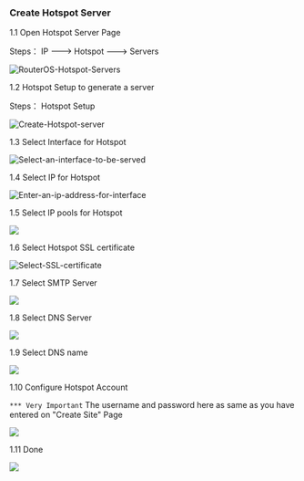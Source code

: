 ### Create Hotspot Server

1.1 Open Hotspot Server Page

Steps： IP  --->    Hotspot    ---> Servers

![RouterOS-Hotspot-Servers](../../image/RouterOS-Hotspot-Server.png)



1.2 Hotspot Setup to generate a server

Steps：  Hotspot  Setup

![Create-Hotspot-server](../../image/RouterOS-Hotspot-Setup.png)



1.3 Select Interface for Hotspot

![Select-an-interface-to-be-served](../../image/Hotspot-serve-interface.png)



1.4 Select IP for Hotspot

![Enter-an-ip-address-for-interface](../../image/Hotspot-serve-address.png)



1.5 Select IP pools for Hotspot

 ![](../../image\Hotspot-serve-address-pool.png)

1.6 Select Hotspot SSL certificate

![Select-SSL-certificate](../../image/Hotspot-SSL-certificert.png)



1.7 Select SMTP Server

![](../../image/Hotspot-SMTP-Server.png)



1.8 Select DNS Server

![](../../image/Hotspot-DNS-Server.png)

1.9 Select DNS name

![](../../image/Hotspot-DNS-name.png)



1.10 Configure Hotspot Account

`*** Very Important` The username and password here as same as you have entered on "Create Site" Page

![](../../image/Hotspot-username-and-password.png)



1.11 Done

![](../../image/Hotspot-created-success.png)